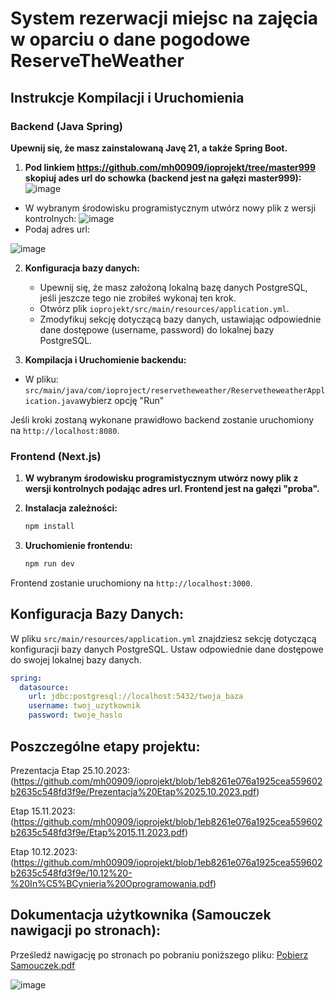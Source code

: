 # System rezerwacji miejsc na zajęcia w oparciu o dane pogodowe ReserveTheWeather

## Instrukcje Kompilacji i Uruchomienia

### Backend (Java Spring)

**Upewnij się, że masz zainstalowaną Javę 21, a także Spring Boot.**
1. **Pod linkiem https://github.com/mh00909/ioprojekt/tree/master999 skopiuj ades url do schowka (backend jest na gałęzi master999):**
 ![image](https://github.com/mh00909/ioprojekt/assets/115782747/cd0c80eb-4edb-444e-933e-cac4c8458063)

-  W wybranym środowisku programistycznym utwórz nowy plik z wersji kontrolnych:
 ![image](https://github.com/mh00909/ioprojekt/assets/115782747/6c678e1a-deee-4c00-993b-252ee235a698)
 - Podaj adres url:
   
 ![image](https://github.com/mh00909/ioprojekt/assets/115782747/49ebc53a-2a3e-4fcd-a1f3-1c17684c2ab6)


2. **Konfiguracja bazy danych:**
    - Upewnij się, że masz założoną lokalną bazę danych PostgreSQL, jeśli jeszcze tego nie zrobiłeś wykonaj ten krok.
    - Otwórz plik `ioprojekt/src/main/resources/application.yml`.
    - Zmodyfikuj sekcję dotyczącą bazy danych, ustawiając odpowiednie dane dostępowe (username, password) do lokalnej bazy PostgreSQL.

3. **Kompilacja i Uruchomienie backendu:**
 - W pliku: `src/main/java/com/ioproject/reservetheweather/ReservetheweatherApplication.java`wybierz opcję "Run"


Jeśli kroki zostaną wykonane prawidłowo backend zostanie uruchomiony na `http://localhost:8080`.

### Frontend (Next.js)

1. **W wybranym środowisku programistycznym utwórz nowy plik z wersji kontrolnych podając adres url. Frontend jest na gałęzi "proba".**


2. **Instalacja zależności:**
    ```bash
    npm install
    ```

3. **Uruchomienie frontendu:**
    ```bash
    npm run dev
    ```

Frontend zostanie uruchomiony na `http://localhost:3000`.

## Konfiguracja Bazy Danych:

W pliku `src/main/resources/application.yml` znajdziesz sekcję dotyczącą konfiguracji bazy danych PostgreSQL. Ustaw odpowiednie dane dostępowe do swojej lokalnej bazy danych.

```yaml
spring:
  datasource:
    url: jdbc:postgresql://localhost:5432/twoja_baza
    username: twoj_uzytkownik
    password: twoje_haslo
```

## Poszczególne etapy projektu:
 
Prezentacja Etap 25.10.2023:  (https://github.com/mh00909/ioprojekt/blob/1eb8261e076a1925cea559602b2635c548fd3f9e/Prezentacja%20Etap%2025.10.2023.pdf)

Etap 15.11.2023: (https://github.com/mh00909/ioprojekt/blob/1eb8261e076a1925cea559602b2635c548fd3f9e/Etap%2015.11.2023.pdf)

Etap 10.12.2023: (https://github.com/mh00909/ioprojekt/blob/1eb8261e076a1925cea559602b2635c548fd3f9e/10.12%20-%20In%C5%BCynieria%20Oprogramowania.pdf)

## Dokumentacja użytkownika (Samouczek nawigacji po stronach):
Prześledź nawigację po stronach po pobraniu poniższego pliku:
[Pobierz Samouczek.pdf](https://github.com/mh00909/ioprojekt/files/13801718/Pobierz.Samouczek.pdf)

![image](https://github.com/mh00909/ioprojekt/assets/115782747/88420336-ce16-437f-aa03-74fafa65d352)
